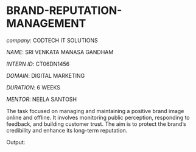 # BRAND-REPUTATION-MANAGEMENT

*company*: CODTECH IT SOLUTIONS

*NAME*: SRI VENKATA MANASA GANDHAM

*INTERN ID*: CT06DN1456

*DOMAIN*: DIGITAL MARKETING 

*DURATION*: 6 WEEKS 

*MENTOR*: NEELA SANTOSH

The task focused on managing and maintaining a positive brand image online and offline. It involves monitoring public perception, responding to feedback, and building customer trust. The aim is to protect the brand’s credibility and enhance its long-term reputation.

Output: 
